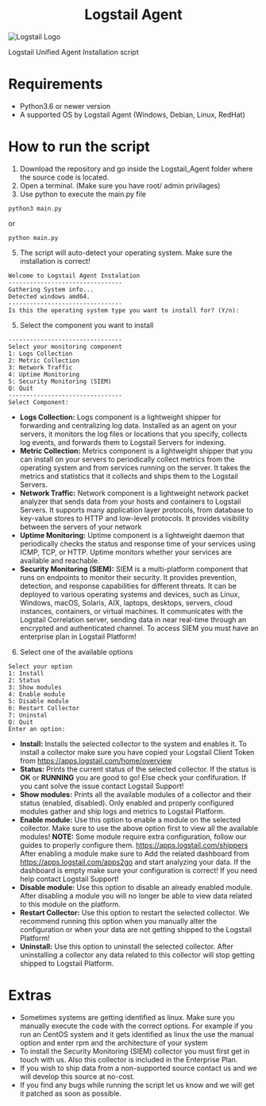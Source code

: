<div align="center">

# Logstail Agent

</div>

![Logstail Logo](https://apps.logstail.com/static/media/logstail_text_logo.5c0a8cbe.png)

Logstail Unified Agent Installation script


# **Requirements**
* Python3.6 or newer version
* A supported OS by Logstail Agent (Windows, Debian, Linux, RedHat)

# **How to run the script**
1. Download the repository and go inside the Logstail_Agent folder where the source code is located.
2. Open a terminal. (Make sure you have root/ admin privilages)
3. Use python to execute the main.py file
```
python3 main.py
 ```
or
 ```
 python main.py
 ```
5. The script will auto-detect your operating system. Make sure the installation is correct!
  ```
Welcome to Logstail Agent Instalation
--------------------------------
Gathering System info...
Detected windows amd64.
--------------------------------
Is this the operating system type you want to install for? (Y/n):
```
5. Select the component you want to install
```
--------------------------------
Select your monitoring component
1: Logs Collection
2: Metric Collection
3: Network Traffic
4: Uptime Monitoring
5: Security Monitoring (SIEM)
Q: Quit
--------------------------------
Select Component:
```
+ **Logs Collection:** Logs component is a lightweight shipper for forwarding and centralizing log data. Installed as an agent on your servers, it monitors the log files or locations that you specify, collects log events, and forwards them to Logstail Servers for indexing.
+ **Metric Collection:** Metrics component is a lightweight shipper that you can install on your servers to periodically collect metrics from the operating system and from services running on the server. It takes the metrics and statistics that it collects and ships them to the Logstail Servers.
+ **Network Traffic:** Network component is a lightweight network packet analyzer that sends data from your hosts and containers to Logstail Servers. It supports many application layer protocols, from database to key-value stores to HTTP and low-level protocols. It provides visibility between the servers of your network
+ **Uptime Monitoring:** Uptime component is a lightweight daemon that periodically checks the status and response time of your services using ICMP, TCP, or HTTP. Uptime monitors whether your services are available and reachable.
+ **Security Monitoring (SIEM):** SIEM is a multi-platform component that runs on endpoints to monitor their security. It provides prevention, detection, and response capabilities for different threats. It can be deployed to various operating systems and devices, such as Linux, Windows, macOS, Solaris, AIX, laptops, desktops, servers, cloud instances, containers, or virtual machines. It communicates with the Logstail Correlation server, sending data in near real-time through an encrypted and authenticated channel. To access SIEM you must have an enterprise plan in Logstail Platform!

6. Select one of the available options
 ```
Select your option
1: Install
2: Status
3: Show modules
4: Enable module
5: Disable module
6: Restart Collector
7: Uninstal
Q: Quit
Enter an option:
```
+ **Install:** Installs the selected collector to the system and enables it. To install a collector make sure you have copied your Logstail Client Token from https://apps.logstail.com/home/overview
+ **Status:** Prints the current status of the selected collector. If the status is **OK** or **RUNNING** you are good to go! Else check your confifuration. If you cant solve the issue contact Logstail Support!
+ **Show modules:** Prints all the available modules of a collector and their status (enabled, disabled). Only enabled and properly configured modules gather and ship logs and metrics to Logstail Platform.
+ **Enable module:** Use this option to enable a module on the selected collector. Make sure to use the above option first to view all the available modules! **NOTE:** Some module require extra configuration, follow our guides to properly configure them. https://apps.logstail.com/shippers
  After enabling a module make sure to Add the related dashboard from https://apps.logstail.com/apps2go and start analyzing your data. If the dashboard is empty make sure your configuration is correct!
  If you need help contact Logstail Support!
+ **Disable module:** Use this option to disable an already enabled module. After disabling a module you will no longer be able to view data related to this module on the platform.
+ **Restart Collector:** Use this option to restart the selected collector. We recommend running this option when you manually alter the configuration or when your data are not getting shipped to the Logstail Platform!
+ **Uninstall:** Use this option to uninstall the selected collector. After uninstalling a collector any data related to this collector will stop getting shipped to Logstail Platform.


# **Extras**
+ Sometimes systems are getting identified as linux. Make sure you manually execute the code with the correct options. For example if you run an CentOS system and it gets identified as linux the use the manual option and enter rpm and the architecture of your system
+ To install the Security Monitoring (SIEM) collector you must first get in touch with us. Also this collector is included in the Enterprise Plan.  
+ If you wish to ship data from a non-supported source contact us and we will develop this source at no-cost.
+ If you find any bugs while running the script let us know and we will get it patched as soon as possible.
